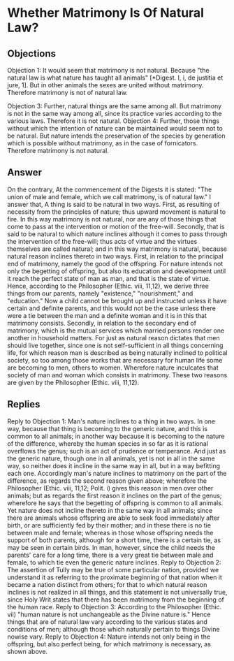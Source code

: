 # Whether Matrimony Is Of Natural Law?
## Objections
Objection 1: It would seem that matrimony is not natural. Because "the natural law is what nature has taught all animals" [*Digest. I, i, de justitia et jure, 1]. But in other animals the sexes are united without matrimony. Therefore matrimony is not of natural law.

Objection 3: Further, natural things are the same among all. But matrimony is not in the same way among all, since its practice varies according to the various laws. Therefore it is not natural.
Objection 4: Further, those things without which the intention of nature can be maintained would seem not to be natural. But nature intends the preservation of the species by generation which is possible without matrimony, as in the case of fornicators. Therefore matrimony is not natural.
## Answer
On the contrary, At the commencement of the Digests it is stated: "The union of male and female, which we call matrimony, is of natural law."
I answer that, A thing is said to be natural in two ways. First, as resulting of necessity from the principles of nature; thus upward movement is natural to fire. In this way matrimony is not natural, nor are any of those things that come to pass at the intervention or motion of the free-will. Secondly, that is said to be natural to which nature inclines although it comes to pass through the intervention of the free-will; thus acts of virtue and the virtues themselves are called natural; and in this way matrimony is natural, because natural reason inclines thereto in two ways. First, in relation to the principal end of matrimony, namely the good of the offspring. For nature intends not only the begetting of offspring, but also its education and development until it reach the perfect state of man as man, and that is the state of virtue. Hence, according to the Philosopher (Ethic. viii, 11,12), we derive three things from our parents, namely "existence," "nourishment," and "education." Now a child cannot be brought up and instructed unless it have certain and definite parents, and this would not be the case unless there were a tie between the man and a definite woman and it is in this that matrimony consists. Secondly, in relation to the secondary end of matrimony, which is the mutual services which married persons render one another in household matters. For just as natural reason dictates that men should live together, since one is not self-sufficient in all things concerning life, for which reason man is described as being naturally inclined to political society, so too among those works that are necessary for human life some are becoming to men, others to women. Wherefore nature inculcates that society of man and woman which consists in matrimony. These two reasons are given by the Philosopher (Ethic. viii, 11,12).
## Replies
Reply to Objection 1: Man's nature inclines to a thing in two ways. In one way, because that thing is becoming to the generic nature, and this is common to all animals; in another way because it is becoming to the nature of the difference, whereby the human species in so far as it is rational overflows the genus; such is an act of prudence or temperance. And just as the generic nature, though one in all animals, yet is not in all in the same way, so neither does it incline in the same way in all, but in a way befitting each one. Accordingly man's nature inclines to matrimony on the part of the difference, as regards the second reason given above; wherefore the Philosopher (Ethic. viii, 11,12; Polit. i) gives this reason in men over other animals; but as regards the first reason it inclines on the part of the genus; wherefore he says that the begetting of offspring is common to all animals. Yet nature does not incline thereto in the same way in all animals; since there are animals whose offspring are able to seek food immediately after birth, or are sufficiently fed by their mother; and in these there is no tie between male and female; whereas in those whose offspring needs the support of both parents, although for a short time, there is a certain tie, as may be seen in certain birds. In man, however, since the child needs the parents' care for a long time, there is a very great tie between male and female, to which tie even the generic nature inclines.
Reply to Objection 2: The assertion of Tully may be true of some particular nation, provided we understand it as referring to the proximate beginning of that nation when it became a nation distinct from others; for that to which natural reason inclines is not realized in all things, and this statement is not universally true, since Holy Writ states that there has been matrimony from the beginning of the human race.
Reply to Objection 3: According to the Philosopher (Ethic. vii) "human nature is not unchangeable as the Divine nature is." Hence things that are of natural law vary according to the various states and conditions of men; although those which naturally pertain to things Divine nowise vary.
Reply to Objection 4: Nature intends not only being in the offspring, but also perfect being, for which matrimony is necessary, as shown above.